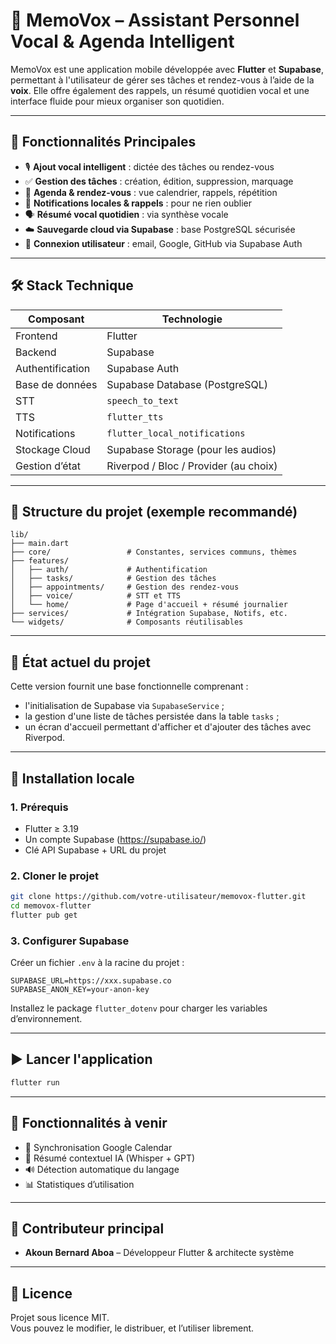 # 📱 MemoVox – Assistant Personnel Vocal & Agenda Intelligent

MemoVox est une application mobile développée avec **Flutter** et **Supabase**, permettant à l'utilisateur de gérer ses tâches et rendez-vous à l’aide de la **voix**. Elle offre également des rappels, un résumé quotidien vocal et une interface fluide pour mieux organiser son quotidien.

---

## 🚀 Fonctionnalités Principales

- 🎙️ **Ajout vocal intelligent** : dictée des tâches ou rendez-vous
- ✅ **Gestion des tâches** : création, édition, suppression, marquage
- 📆 **Agenda & rendez-vous** : vue calendrier, rappels, répétition
- 🔔 **Notifications locales & rappels** : pour ne rien oublier
- 🗣️ **Résumé vocal quotidien** : via synthèse vocale
- ☁️ **Sauvegarde cloud via Supabase** : base PostgreSQL sécurisée
- 👤 **Connexion utilisateur** : email, Google, GitHub via Supabase Auth

---

## 🛠️ Stack Technique

| Composant       | Technologie                           |
|------------------|---------------------------------------|
| Frontend         | Flutter                               |
| Backend          | Supabase                              |
| Authentification | Supabase Auth                         |
| Base de données  | Supabase Database (PostgreSQL)        |
| STT              | `speech_to_text`                      |
| TTS              | `flutter_tts`                         |
| Notifications    | `flutter_local_notifications`         |
| Stockage Cloud   | Supabase Storage (pour les audios)    |
| Gestion d’état   | Riverpod / Bloc / Provider (au choix) |

---

## 📁 Structure du projet (exemple recommandé)

```
lib/
├── main.dart
├── core/                 # Constantes, services communs, thèmes
├── features/
│   ├── auth/             # Authentification
│   ├── tasks/            # Gestion des tâches
│   ├── appointments/     # Gestion des rendez-vous
│   ├── voice/            # STT et TTS
│   └── home/             # Page d'accueil + résumé journalier
├── services/             # Intégration Supabase, Notifs, etc.
└── widgets/              # Composants réutilisables
```

---

## 🚧 État actuel du projet

Cette version fournit une base fonctionnelle comprenant :

- l'initialisation de Supabase via `SupabaseService` ;
- la gestion d'une liste de tâches persistée dans la table `tasks` ;
- un écran d'accueil permettant d'afficher et d'ajouter des tâches avec Riverpod.

---

## 🔧 Installation locale

### 1. Prérequis
- Flutter ≥ 3.19
- Un compte Supabase (https://supabase.io/)
- Clé API Supabase + URL du projet

### 2. Cloner le projet

```bash
git clone https://github.com/votre-utilisateur/memovox-flutter.git
cd memovox-flutter
flutter pub get
```

### 3. Configurer Supabase

Créer un fichier `.env` à la racine du projet :

```
SUPABASE_URL=https://xxx.supabase.co
SUPABASE_ANON_KEY=your-anon-key
```

Installez le package `flutter_dotenv` pour charger les variables d’environnement.

---

## ▶️ Lancer l'application

```bash
flutter run
```

---

## 🔄 Fonctionnalités à venir

- 🔁 Synchronisation Google Calendar
- 🧠 Résumé contextuel IA (Whisper + GPT)
- 🔊 Détection automatique du langage
- 📊 Statistiques d’utilisation

---

## 👤 Contributeur principal

- **Akoun Bernard Aboa** – Développeur Flutter & architecte système

---

## 📜 Licence

Projet sous licence MIT.  
Vous pouvez le modifier, le distribuer, et l’utiliser librement.